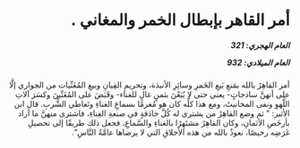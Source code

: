 <h1 dir="rtl">أمر القاهر بإبطال الخمر والمغاني .</h1>

<h5 dir="rtl">العام الهجري:  321

العام الميلادي: 932

</h5>

<p dir="rtl">أمر القاهِرُ بالله بمَنعِ بَيعِ الخَمرِ وسائِرِ الأنبذة، وتحريمِ القِيانِ وبيعِ المُغَنِّيات من الجواري إلَّا على أنهنَّ ساذجاتٍ- يعني حتى لا يُبَعْنَ بثمنٍ غالٍ للغناء- وقَبَضَ على المُغَنِّينَ وكسَرَ آلاتِ اللَّهوِ ونفى المخانيثَ، ومع هذا كلِّه كان هو مُغرمًا بسماعِ الغناءِ وتَعاطي الشُّربِ. قال ابن الأثير: " ثم وضع القاهِرُ من يشتري له كُلَّ حاذقةٍ في صنعةِ الغِناءِ، فاشترى منهنَّ ما أراد بأرخَصِ الأثمانِ، وكان القاهِرُ مشتَهِرًا بالغناءِ والسَّماعِ، فجعل ذلك طريقًا إلى تحصيلِ غَرَضِه رخيصًا، نعوذُ بالله من هذه الأخلاقِ التي لا يرضاها عامَّةُ النَّاسِ".</p></br>

